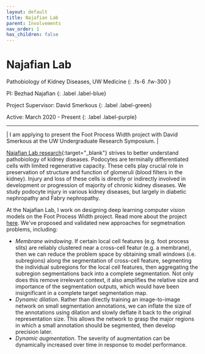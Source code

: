 ```yaml
---
layout: default
title: Najafian Lab
parent: Involvements
nav_order: 1
has_children: false
---
```


# Najafian Lab

Pathobiology of Kidney Diseases, UW Medicine
{: .fs-6 .fw-300 }

PI: Bezhad Najafian 
{: .label .label-blue}

Project Supervisor: David Smerkous 
{: .label .label-green}

Active: March 2020 - Present 
{: .label .label-purple}

---

| I am applying to present the Foot Process Width project with David Smerkous at the UW Undergraduate Research Symposium. |

[Najafian Lab research](https://dlmp.uw.edu/research-labs/najafian){:target="_blank"} strives to better understand pathobiology of kidney diseases. Podocytes are terminally differentiated cells with limited regenerative capacity. These cells play crucial role in preservation of structure and function of glomeruli (blood filters in the kidney). Injury and loss of these cells is directly or indirectly involved in development or progression of majority of chronic kidney diseases. We study podocyte injury in various kidney diseases, but largely in diabetic nephropathy and Fabry nephropathy.

At the Najafian Lab, I work on designing deep learning computer vision models on the Foot Process Width project. Read more about the project [here](./projects/slit-detection). We've proposed and validated new approaches for segmetnation problems, including:
- *Membrane windowing*. If certain local cell features (e.g. foot process slits) are reliably clustered near a cross-cell featur (e.g. a membrane), then we can reduce the problem space by obtaining small windows (i.e. subregions) along the segmentation of cross-cell feature, segmenting the individual subregions for the local cell features, then aggregating the subregion segmentations back into a complete segmentation. Not only does this remove irrelevant context, it also amplifies the relative size and importance of the segmentation outputs, which would have been insignificant in a complete target segmentation map.
- *Dynamic dilation*. Rather than directly training an image-to-image network on small segmentation annotations, we can inflate the size of the annotations using dilation and slowly deflate it back to the original representation size. This allows the network to grasp the major regions in which a small annotation should be segmented, then develop precision later.
- *Dynamic augmentation*. The severity of augmentation can be dynamically increased over time in response to model performance.




